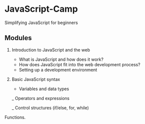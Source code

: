 # JavaScript-Camp
Simplifying JavaScript for beginners 

## Modules
  1. Introduction to JavaScript and the web
     - What is JavaScript and how does it work?
     - How does JavaScript fit into the web development process?
     - Setting up a development environment
  
  2. Basic JavaScript syntax

     - Variables and data types

     _ Operators and expressions

     _ Control structures (if/else, for, while)

Functions.
